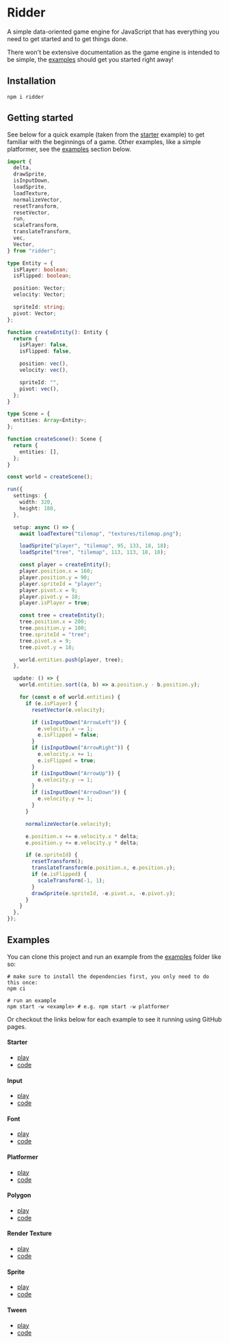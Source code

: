 # Ridder

A simple data-oriented game engine for JavaScript that has everything you need to get started and to get things done.

There won't be extensive documentation as the game engine is intended to be simple, the [examples](#examples) should get you started right away!

## Installation

```shell
npm i ridder
```

## Getting started

See below for a quick example (taken from the [starter](#starter) example) to get familiar with the beginnings of a game.
Other examples, like a simple platformer, see the [examples](#examples) section below.

```typescript
import {
  delta,
  drawSprite,
  isInputDown,
  loadSprite,
  loadTexture,
  normalizeVector,
  resetTransform,
  resetVector,
  run,
  scaleTransform,
  translateTransform,
  vec,
  Vector,
} from "ridder";

type Entity = {
  isPlayer: boolean;
  isFlipped: boolean;

  position: Vector;
  velocity: Vector;

  spriteId: string;
  pivot: Vector;
};

function createEntity(): Entity {
  return {
    isPlayer: false,
    isFlipped: false,

    position: vec(),
    velocity: vec(),

    spriteId: "",
    pivot: vec(),
  };
}

type Scene = {
  entities: Array<Entity>;
};

function createScene(): Scene {
  return {
    entities: [],
  };
}

const world = createScene();

run({
  settings: {
    width: 320,
    height: 180,
  },

  setup: async () => {
    await loadTexture("tilemap", "textures/tilemap.png");

    loadSprite("player", "tilemap", 95, 133, 18, 18);
    loadSprite("tree", "tilemap", 113, 113, 18, 18);

    const player = createEntity();
    player.position.x = 160;
    player.position.y = 90;
    player.spriteId = "player";
    player.pivot.x = 9;
    player.pivot.y = 18;
    player.isPlayer = true;

    const tree = createEntity();
    tree.position.x = 200;
    tree.position.y = 100;
    tree.spriteId = "tree";
    tree.pivot.x = 9;
    tree.pivot.y = 18;

    world.entities.push(player, tree);
  },

  update: () => {
    world.entities.sort((a, b) => a.position.y - b.position.y);

    for (const e of world.entities) {
      if (e.isPlayer) {
        resetVector(e.velocity);

        if (isInputDown("ArrowLeft")) {
          e.velocity.x -= 1;
          e.isFlipped = false;
        }
        if (isInputDown("ArrowRight")) {
          e.velocity.x += 1;
          e.isFlipped = true;
        }
        if (isInputDown("ArrowUp")) {
          e.velocity.y -= 1;
        }
        if (isInputDown("ArrowDown")) {
          e.velocity.y += 1;
        }
      }

      normalizeVector(e.velocity);

      e.position.x += e.velocity.x * delta;
      e.position.y += e.velocity.y * delta;

      if (e.spriteId) {
        resetTransform();
        translateTransform(e.position.x, e.position.y);
        if (e.isFlipped) {
          scaleTransform(-1, 1);
        }
        drawSprite(e.spriteId, -e.pivot.x, -e.pivot.y);
      }
    }
  },
});

```

## Examples

You can clone this project and run an example from the [examples](examples/) folder like so:

```shell
# make sure to install the dependencies first, you only need to do this once:
npm ci

# run an example
npm start -w <example> # e.g. npm start -w platformer
```

Or checkout the links below for each example to see it running using GitHub pages.

#### Starter

- [play](https://patrickswijgman.github.io/ridder/starter/index.html)
- [code](examples/starter/index.ts)

#### Input

- [play](https://patrickswijgman.github.io/ridder/input/index.html)
- [code](examples/input/index.ts)

#### Font

- [play](https://patrickswijgman.github.io/ridder/font/index.html)
- [code](examples/font/index.ts)

#### Platformer

- [play](https://patrickswijgman.github.io/ridder/platformer/index.html)
- [code](examples/platformer/index.ts)

#### Polygon

- [play](https://patrickswijgman.github.io/ridder/polygon/index.html)
- [code](examples/polygon/index.ts)

#### Render Texture

- [play](https://patrickswijgman.github.io/ridder/render-texture/index.html)
- [code](examples/render-texture/index.ts)

#### Sprite

- [play](https://patrickswijgman.github.io/ridder/sprite/index.html)
- [code](examples/sprite/index.ts)

#### Tween

- [play](https://patrickswijgman.github.io/ridder/tween/index.html)
- [code](examples/tween/index.ts)
